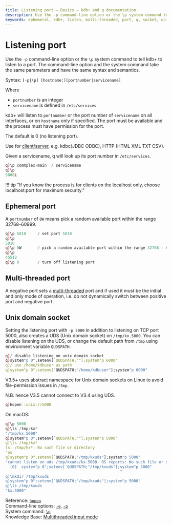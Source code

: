 ```yaml
---
title: Listening port – Basics – kdb+ and q documentation
description: Use the -p command-line option or the \p system command to tell kdb+ to listen to a port. The command-line option and the system command take the same parameters and have the same syntax and semantics.
keywords: ephemeral, kdb+, listen, multi-threaded, port, q, socket, unix
---
```

# Listening port



Use the `-p` command-line option or the `\p` system command to tell kdb+ to listen to a port. The command-line option and the system command take the same parameters and have the same syntax and semantics.

Syntax: `[-p|\p] [hostname:][portnumber|servicename]`

Where 

-   `portnumber` is an integer
-   `servicename` is defined in `/etc/services`

kdb+ will listen to `portnumber` or the port number of `servicename` on all interfaces, or on `hostname` only if specified. 
The port must be available and the process must have permission for the port.

The default is 0 (no listening port). 

Use for [client/server](../kb/client-server.md), e.g. kdbc(JDBC ODBC), HTTP (HTML XML TXT CSV).

Given a servicename, q will look up its port number in `/etc/services`.

```q
q)\p commplex-main  / servicename
q)\p 
5000i
```

!!! tip "If you know the process is for clients on the localhost only, choose localhost:port for maximum security."


## Ephemeral port

A `portnumber` of `0W` means pick a random available port within the range 32768–60999.

```q
q)\p 5010     / set port 5010
q)\p
5010
q)\p 0W       / pick a random available port within the range 32768 - 60999
q)\p
45512
q)\p 0        / turn off listening port
```


## Multi-threaded port

A negative port sets a [multi-threaded](../basics/peach.md) port and if used it must be the initial and only mode of operation, i.e. do not dynamically switch between positive port and negative port.


## Unix domain socket

Setting the listening port with `-p 5000`  in addition to listening on TCP port 5000, also creates a UDS (Unix domain socket) on `/tmp/kx.5000`.
You can disable listening on the UDS, or change the default path from `/tmp` using environment variable `QUDSPATH`.

```q
q)/ disable listening on unix domain socket
q)system"p 0";setenv[`QUDSPATH;""];system"p 6000" 
q)/ use /home/kdbuser as path
q)system"p 0";setenv[`QUDSPATH;"/home/kdbuser"];system"p 6000" 
```

V3.5+ uses abstract namespace for Unix domain sockets on Linux to avoid file-permission issues in `/tmp`.

N.B. hence V3.5 cannot connect to V3.4 using UDS.

```q
q)hopen`:unix://5000
```

On macOS:

```q
q)\p 5000
q)\ls /tmp/kx*
"/tmp/kx.5000"
q)system"p 0";setenv[`QUDSPATH;""];system"p 5000" 
q)\ls /tmp/kx*
ls: /tmp/kx*: No such file or directory
'os
q)system"p 0";setenv[`QUDSPATH;"/tmp/kxuds"];system"p 5000" 
'cannot listen on uds /tmp/kxuds/kx.5000. OS reports: No such file or directory
  [0]  system"p 0";setenv[`QUDSPATH;"/tmp/kxuds"];system"p 5000" 
                                                  ^
q)\mkdir /tmp/kxuds
q)system"p 0";setenv[`QUDSPATH;"/tmp/kxuds"];system"p 5000" 
q)\ls /tmp/kxuds
"kx.5000"
```

<i class="far fa-hand-point-right"></i>
Reference: [`hopen`](../ref/hopen.md)  
Command-line options: [`-e`](cmdline.md#-e-tls-server-mode), 
[`-p`](cmdline.md#-p-listening-port)  
System command: [`\p`](syscmds.md#p-listening-port)  
Knowledge Base: [Multithreaded input mode](../kb/multithreaded-input.md)
